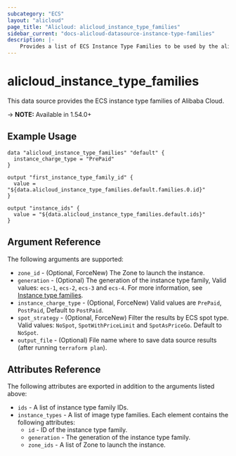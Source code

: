 ```yaml
---
subcategory: "ECS"
layout: "alicloud"
page_title: "Alicloud: alicloud_instance_type_families"
sidebar_current: "docs-alicloud-datasource-instance-type-families"
description: |-
    Provides a list of ECS Instance Type Families to be used by the alicloud_instance resource.
---
```


# alicloud\_instance\_type\_families

This data source provides the ECS instance type families of Alibaba Cloud.

-> **NOTE:** Available in 1.54.0+

## Example Usage

```
data "alicloud_instance_type_families" "default" {
  instance_charge_type = "PrePaid"
}

output "first_instance_type_family_id" {
  value = "${data.alicloud_instance_type_families.default.families.0.id}"
}

output "instance_ids" {
  value = "${data.alicloud_instance_type_families.default.ids}"
}
```

## Argument Reference

The following arguments are supported:

* `zone_id` - (Optional, ForceNew) The Zone to launch the instance.
* `generation` - (Optional) The generation of the instance type family, Valid values: `ecs-1`, `ecs-2`, `ecs-3` and `ecs-4`. For more information, see [Instance type families](https://www.alibabacloud.com/help/doc-detail/25378.htm). 
* `instance_charge_type` - (Optional, ForceNew) Valid values are `PrePaid`, `PostPaid`, Default to `PostPaid`.
* `spot_strategy` - (Optional, ForceNew) Filter the results by ECS spot type. Valid values: `NoSpot`, `SpotWithPriceLimit` and `SpotAsPriceGo`. Default to `NoSpot`.
* `output_file` - (Optional) File name where to save data source results (after running `terraform plan`).

## Attributes Reference

The following attributes are exported in addition to the arguments listed above:

* `ids` - A list of instance type family IDs.
* `instance_types` - A list of image type families. Each element contains the following attributes:
  * `id` - ID of the instance type family.
  * `generation` - The generation of the instance type family.
  * `zone_ids` - A list of Zone to launch the instance.
 